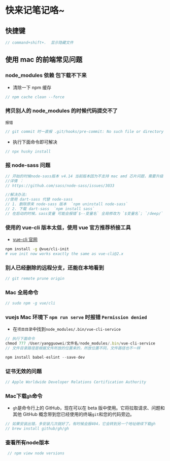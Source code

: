 # 快来记笔记咯~

## 快捷键

```js
// command+shift+.  显示隐藏文件
```

## 使用 mac 的前端常见问题

### node_modules 依赖 包下载不下来

- 清除一下 npm 缓存

```js
// npm cache clean --force
```

### 拷贝别人的 node_modules 的时候代码提交不了

`报错`

```js
// git commit 时一直报 .git/hooks/pre-commit: No such file or directory
```

- 执行下面命令即可解决

```js
// npx husky install
```

### 报 node-sass 问题

```js
// 开始的时候node-sass版本 v4.14 当前版本因为不支持 mac amd 芯片问题，需要升级 sass 版本，
//详情 ：
// https://github.com/sass/node-sass/issues/3033

//解决办法:
//使用 dart-sass 代替 node-sass
// 1. 删除原来 node-sass 版本  `npm uninstall node-sass`
// 2. 下载 dart-sass  `npm install sass`
// 在启动的时候，sass变量 可能会报错`$--变量名` 全局修改为 `$变量名`; `/deep/` 会报错 全局修改为 `::v-deep` 重新启动即可
```

### 使用的 vue-cli 版本太低，使用 vue 官方推荐桥接工具

- [vue-cli 官网](https://cli.vuejs.org/guide/creating-a-project.html#using-the-gui)

```sh
npm install -g @vue/cli-init
# vue init now works exactly the same as vue-cli@2.x
```

### 别人已经删除的远程分支，还能在本地看到

```js
// git remote prune origin
```

### Mac 全局命令

```js
// sudo npm -g vue/cli
```

### vuejs Mac 环境下 `npm run serve` 时报错 `Permission denied`

- 在`项目目录`中找到`node_modules/.bin/vue-cli-service`

```js
// 执行下面命令
chmod 777 /User/yangguowei/文件名/node_modules/.bin/vue-cli-service
// 文件目录路径是根据文件所放的位置来的，所放位置不同，文件路径也不一样
```

```js
npm install babel-eslint --save-dev
```

### 证书无效的问题

```js
// Apple Worldwide Developer Relations Certification Authority
```

### Mac下载`gh`命令

- `gh`是命令行上的 GitHub，现在可以在 beta 版中使用。它将拉取请求、问题和其他 GitHub 概念带到您已经使用的终端`git`和您的代码旁边。

```js
// 如果安装出错，多安装几次就好了。有时候会报404，它会转到另一个地址继续下载gh
// brew install github/gh/gh
```

### 查看所有node版本

```js
 // npm view node versions 
```

